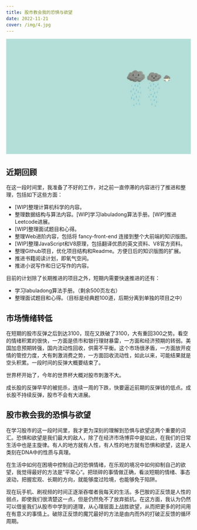 ```yaml
---
title: 股市教会我的恐惧与欲望
date: 2022-11-21
cover: /img/4.jpg
---
```


![cover](/img/4.jpg)

## 近期回顾

在这一段时间里，我准备了不好的工作，对之前一直停滞的内容进行了推进和整理，包括如下这些方面：

- [WIP]整理计算机科学的内容。
- 整理数据结构与算法内容。[WIP]学习labuladong算法手册。[WIP]推进Leetcode进展。
- [WIP]整理面试题目和心得。
- 整理Web进阶内容，包括将 fancy-front-end 连接到整个大前端的知识版图。
- [WIP]整理JavaScript和V8原理，包括翻译优质的英文资料、V8官方资料。
- 整理Github项目，优化项目结构和Readme。方便日后的知识版图的扩展。
- 推进书籍阅读计划，即氧气空间。
- 推进小说写作和日记写作的内容。

目前的计划除了长期推进的项目之外，短期内需要快速推进的还有：

- 学习labuladong算法手册。（剩余500页左右）
- 整理面试题目和心得。（目标是经典题100道，后期分离到单独的项目之中）

## 市场情绪转低

在短期的股市反弹之后到达3100，现在又跌破了3100，大有重回300之势。看空的情绪积累的很快，一方面是债市和银行理财暴雷，一方面和经济预期的转弱。美国加息预期转强，国内流动性回收，供需不平衡。这个市场很矛盾，一方面放开疫情的管控力度，大有刺激消费之势，一方面回收流动性，如此以来，可能结果就是空头积累。一段时间的反弹大概要结束了。

世界杯开始了，今年的世界杯大概对股市刺激不大。

成长股的反弹早早的被扼杀，连续一周的下跌，快要逼近前期的反弹钱的低点。成长股不持续反弹，股市不会有大进展。

## 股市教会我的恐惧与欲望

在学习股市的这一段时间里，我才更为深刻的理解到恐惧与欲望这两个重要的词汇。恐惧和欲望是我们最大的敌人，除了在经济市场博弈中是如此，在我们的日常生活中也是主旋律。有人的地方就有人性，有人性的地方就有恐惧和欲望，这是人类刻在DNA中的性质与真理。

在生活中如何在困境中控制自己的恐惧情绪，在乐观的境况中如何抑制自己的欲望，我觉得最好的方法是”平常心“。把琐碎的事情做正确，看淡短期的情绪、事态波动，把握宏观、长期的方向，就能够度过险境，也能够免于陷阱。

现在玩手机、刷视频的时间正逐渐吞噬者我每天的生活。多巴胺的正反馈是人性的弱点，即使我们很清楚这一点，但是仍然免不了放弃抵抗。在这方面，我认为仍然可以借鉴我们从股市中学到的道理，从心理层面上战胜欲望，从而把更多的时间用在有意义的事情上。破除正反馈的魔咒最好的方法是由内而外的打破正反馈的循环周期。
